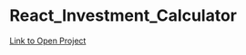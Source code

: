 # React_Investment_Calculator
[Link to Open Project](https://website-name.com](https://react-investment-calculator-fawn.vercel.app/)https://react-investment-calculator-fawn.vercel.app/)

